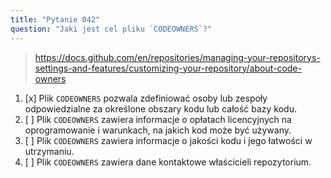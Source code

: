```yaml
---
title: "Pytanie 042"
question: "Jaki jest cel pliku `CODEOWNERS`?"
---
```



> https://docs.github.com/en/repositories/managing-your-repositorys-settings-and-features/customizing-your-repository/about-code-owners
1. [x] Plik `CODEOWNERS` pozwala zdefiniować osoby lub zespoły odpowiedzialne za określone obszary kodu lub całość bazy kodu.
1. [ ] Plik `CODEOWNERS` zawiera informacje o opłatach licencyjnych na oprogramowanie i warunkach, na jakich kod może być używany.
1. [ ] Plik `CODEOWNERS` zawiera informacje o jakości kodu i jego łatwości w utrzymaniu.
1. [ ] Plik `CODEOWNERS` zawiera dane kontaktowe właścicieli repozytorium.
